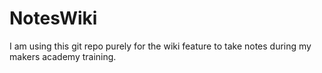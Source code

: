 # NotesWiki

I am using this git repo purely for the wiki feature to take notes during my makers academy training.
